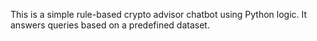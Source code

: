 This is a simple rule-based crypto advisor chatbot using Python logic. It answers queries based on a predefined dataset.

